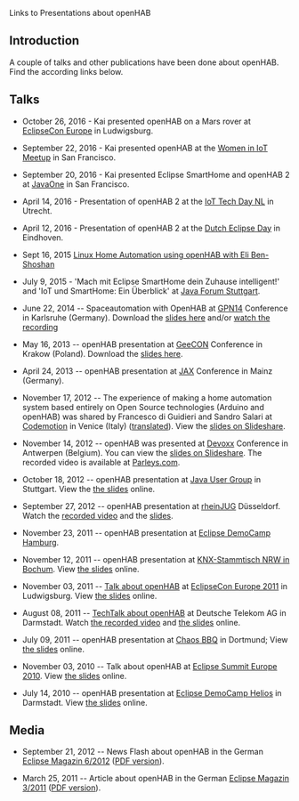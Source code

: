 Links to Presentations about openHAB

## Introduction

A couple of talks and other publications have been done about openHAB. Find the according links below.


## Talks

- October 26, 2016 - Kai presented openHAB on a Mars rover at [EclipseCon Europe](https://www.eclipsecon.org/europe2016/session/colonization-mars-meet-eclipse-smarthome-powered-mars-rover) in Ludwigsburg.

- September 22, 2016 - Kai presented openHAB at the [Women in IoT Meetup](http://www.meetup.com/de-DE/womeniniot/events/232933863/?eventId=232933863) in San Francisco.

- September 20, 2016 - Kai presented Eclipse SmartHome and openHAB 2 at [JavaOne](https://twitter.com/kaikreuzer/status/752760497418690560) in San Francisco.

- April 14, 2016 - Presentation of openHAB 2 at the [IoT Tech Day NL](http://www.iottechday.nl/) in Utrecht.

- April 12, 2016 - Presentation of openHAB 2 at the [Dutch Eclipse Day](http://eclipseday.nl/) in Eindhoven.

- Sept 16, 2015 [Linux Home Automation using openHAB with Eli Ben-Shoshan](http://www.youtube.com/watch?v=GDfEO7vZy1g)

- July 9, 2015 - 'Mach mit Eclipse SmartHome dein Zuhause intelligent!' and 'IoT und SmartHome: Ein Überblick' at [Java Forum Stuttgart](http://www.java-forum-stuttgart.de/de).

- June 22, 2014 -- Spaceautomation with OpenHAB at [GPN14](https://entropia.de/GPN14) Conference in Karlsruhe (Germany). Download the [slides here](http://schinken.github.io/talks/2014-06-spaceautomation/#1) and/or [watch the recording](http://media.ccc.de/browse/conferences/gpn/gpn14/gpn14_-_5853_-_de_-_medientheater_-_201406221300_-_spaceautomatisierung_-_schinken.html)

- May 16, 2013 -- openHAB presentation at [GeeCON](http://2013.geecon.org/schedule) Conference in Krakow (Poland). Download the [slides here](http://s3-eu-west-1.amazonaws.com/presentations2013/1_presentation.pdf).

- April 24, 2013 -- openHAB presentation at [JAX](http://jax.de/2013/sessions/?tid=2880#session-25084) Conference in Mainz (Germany).

- November 17, 2012 -- The experience of making a home automation system based entirely on Open Source technologies (Arduino and openHAB) was shared by Francesco di Guidieri and Sandro Salari at [Codemotion](http://venezia.codemotion.it/talk/make01.html) in Venice (Italy) ([translated](http://translate.google.de/translate?hl=en&sl=it&tl=en&u=http%3A%2F%2Fvenezia.codemotion.it%2Ftalk%2Fmake01.html)). View the [slides on Slideshare](http://www.slideshare.net/SandroSalari/make01).

- November 14, 2012 -- openHAB was presented at [Devoxx](http://www.devoxx.com/display/DV12/Home+Automation+for+Geeks) Conference in Antwerpen (Belgium). You can view the [slides on Slideshare](http://de.slideshare.net/xthirtynine/open-hab-devoxx-2012). The recorded video is available at [Parleys.com](http://parleys.com/play/5148922b0364bc17fc56c8c3).

- October 18, 2012 -- openHAB presentation at [Java User Group](http://www.jugs.org/2012-10-18.html) in Stuttgart. View the [the slides](http://www.slideshare.net/ThomasEichstdtEngelen/openhab-jug-stuttgart) online.

- September 27, 2012 -- openHAB presentation at [rheinJUG](http://rheinjug.de/knowledge/vortr-mainmenu-28/188-openhab-heimautomatisierung-in-der-praxis) Düsseldorf. Watch the [recorded video](http://mediathek.hhu.de/watch/0b862d8c-cba3-4de8-9a46-c86fdbb0e849) and the [slides](http://www.slideshare.net/ThomasEichstdtEngelen/openhab-rheinjug-dsseldorf-14800519).

- November 23, 2011 -- openHAB presentation at [Eclipse DemoCamp Hamburg](http://wiki.eclipse.org/Eclipse_DemoCamps_November_2011/Hamburg).

- November 12, 2011 -- openHAB presentation at [KNX-Stammtisch NRW in Bochum](http://knx-user-forum.de/knxuf-stammtische/15195-stammtisch-ruhrgebiet-2011-a.html). View [the slides](http://www.slideshare.net/teichsta/openhab-knx-stammtisch-nrw-12112011) online.

- November 03, 2011 -- [Talk about openHAB](http://www.eclipsecon.org/europe2011/sessions/eclipsehome-%E2%80%93-home-automation-practice) at [EclipseCon Europe 2011](http://www.eclipsecon.org/europe2011/) in Ludwigsburg. View [the slides](http://www.slideshare.net/xthirtynine/openhab-ece2011) online.

- August 08, 2011 -- [TechTalk about openHAB](http://www.developergarden.com/apis/techtalk/openhab-home-automation-in-practice) at Deutsche Telekom AG in Darmstadt. Watch [the recorded video](http://www.youtube.com/watch?v=m6A-Zew0DBc) and [the slides](http://www.developergarden.com/fileadmin/microsites/ApiProject/Dokumente/Dokumentation/PDFs/Presentations/openhab_techtalk.pdf) online.

- July 09, 2011 -- openHAB presentation at [Chaos BBQ](http://bbq.ctdo.de) in Dortmund; View [the slides](http://www.slideshare.net/teichsta/openhab-chaos-bbq-dortmund) online.

- November 03, 2010 -- Talk about openHAB at [Eclipse Summit Europe 2010](http://eclipsesummit.org/summiteurope2010/). View [the slides](http://www.slideshare.net/xthirtynine/openhab-ese2010-5656722) online.

- July 14, 2010 -- openHAB presentation at [Eclipse DemoCamp Helios](http://wiki.eclipse.org/Eclipse_DemoCamps_Helios_2010/Darmstadt) in Darmstadt. View [the slides](http://www.slideshare.net/xthirtynine/openhab-eclipse-democamp-darmstadt) online.

## Media

- September 21, 2012 -- News Flash about openHAB in the German [Eclipse Magazin 6/2012](http://it-republik.de/jaxenter/news/openHAB-1.0-Heimautomatisierung-%E0-la-Open-Source-064295.html) ([PDF version](http://wiki.openhab.googlecode.com/hg/resources/ECM_6.12_FrischvonJAXenter_S.6-7.pdf)).

- March 25, 2011 -- Article about openHAB in the German [Eclipse Magazin 3/2011](http://it-republik.de/jaxenter/artikel/Home-Smart-Home-Heimautomatisierung-mit-OSGi-3833.html) ([PDF version](http://wiki.openhab.googlecode.com/hg/resources/ECM_3.11_58-63.pdf)).
